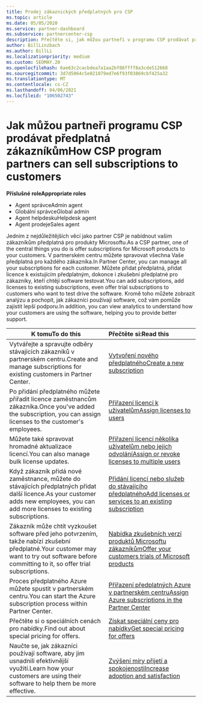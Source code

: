 ```yaml
---
title: Prodej zákaznických předplatných pro CSP
ms.topic: article
ms.date: 05/05/2020
ms.service: partner-dashboard
ms.subservice: partnercenter-csp
description: Přečtěte si, jak můžou partneři v programu CSP prodávat předplatná zákazníkům a spravovat je prostřednictvím partnerského centra.
author: BillLinzbach
ms.author: BillLi
ms.localizationpriority: medium
ms.custom: SEOMAY.20
ms.openlocfilehash: 6ae63c2cacbdea7a1aa2bf08ffff8a3cde512668
ms.sourcegitcommit: 3d7d5064c5e021079ed7e6f93f03869cbf425a32
ms.translationtype: MT
ms.contentlocale: cs-CZ
ms.lasthandoff: 04/06/2021
ms.locfileid: "106502743"
---
```

# <a name="how-csp-program-partners-can-sell-subscriptions-to-customers"></a><span data-ttu-id="78d31-103">Jak můžou partneři programu CSP prodávat předplatná zákazníkům</span><span class="sxs-lookup"><span data-stu-id="78d31-103">How CSP program partners can sell subscriptions to customers</span></span>

<span data-ttu-id="78d31-104">**Příslušné role**</span><span class="sxs-lookup"><span data-stu-id="78d31-104">**Appropriate roles**</span></span>

- <span data-ttu-id="78d31-105">Agent správce</span><span class="sxs-lookup"><span data-stu-id="78d31-105">Admin agent</span></span>
- <span data-ttu-id="78d31-106">Globální správce</span><span class="sxs-lookup"><span data-stu-id="78d31-106">Global admin</span></span>
- <span data-ttu-id="78d31-107">Agent helpdesku</span><span class="sxs-lookup"><span data-stu-id="78d31-107">Helpdesk agent</span></span>
- <span data-ttu-id="78d31-108">Agent prodeje</span><span class="sxs-lookup"><span data-stu-id="78d31-108">Sales agent</span></span>

<span data-ttu-id="78d31-109">Jedním z nejdůležitějších věcí jako partner CSP je nabídnout vašim zákazníkům předplatná pro produkty Microsoftu.</span><span class="sxs-lookup"><span data-stu-id="78d31-109">As a CSP partner, one of the central things you do is offer subscriptions for Microsoft products to your customers.</span></span> <span data-ttu-id="78d31-110">V partnerském centru můžete spravovat všechna Vaše předplatná pro každého zákazníka.</span><span class="sxs-lookup"><span data-stu-id="78d31-110">In Partner Center, you can manage all your subscriptions for each customer.</span></span> <span data-ttu-id="78d31-111">Můžete přidat předplatná, přidat licence k existujícím předplatným, dokonce i zkušební předplatné pro zákazníky, kteří chtějí software testovat.</span><span class="sxs-lookup"><span data-stu-id="78d31-111">You can add subscriptions, add licenses to existing subscriptions, even offer trial subscriptions to customers who want to test drive the software.</span></span> <span data-ttu-id="78d31-112">Kromě toho můžete zobrazit analýzu a pochopit, jak zákazníci používají software, což vám pomůže zajistit lepší podporu.</span><span class="sxs-lookup"><span data-stu-id="78d31-112">In addition, you can view analytics to understand how your customers are using the software, helping you to provide better support.</span></span>

|<span data-ttu-id="78d31-113">**K tomu**</span><span class="sxs-lookup"><span data-stu-id="78d31-113">**To do this**</span></span>   |<span data-ttu-id="78d31-114">**Přečtěte si:**</span><span class="sxs-lookup"><span data-stu-id="78d31-114">**Read this**</span></span>   |
|----------------------|:----------------------|
|<span data-ttu-id="78d31-115">Vytvářejte a spravujte odběry stávajících zákazníků v partnerském centru.</span><span class="sxs-lookup"><span data-stu-id="78d31-115">Create and manage subscriptions for existing customers in Partner Center.</span></span>|[<span data-ttu-id="78d31-116">Vytvoření nového předplatného</span><span class="sxs-lookup"><span data-stu-id="78d31-116">Create a new subscription</span></span>](create-a-new-subscription.md)|
|<span data-ttu-id="78d31-117">Po přidání předplatného můžete přiřadit licence zaměstnancům zákazníka.</span><span class="sxs-lookup"><span data-stu-id="78d31-117">Once you've added the subscription, you can assign licenses to the customer's employees.</span></span>  |[<span data-ttu-id="78d31-118">Přiřazení licencí k uživatelům</span><span class="sxs-lookup"><span data-stu-id="78d31-118">Assign licenses to users</span></span>](assign-licenses-to-users.md)|
|<span data-ttu-id="78d31-119">Můžete také spravovat hromadné aktualizace licencí.</span><span class="sxs-lookup"><span data-stu-id="78d31-119">You can also manage bulk license updates.</span></span>   |[<span data-ttu-id="78d31-120">Přiřazení licencí několika uživatelům nebo jejich odvolání</span><span class="sxs-lookup"><span data-stu-id="78d31-120">Assign or revoke licenses to multiple users</span></span>](bulk-license-provisioning-for-multiple-users.md)|
|<span data-ttu-id="78d31-121">Když zákazník přidá nové zaměstnance, můžete do stávajících předplatných přidat další licence.</span><span class="sxs-lookup"><span data-stu-id="78d31-121">As your customer adds new employees, you can add more licenses to existing subscriptions.</span></span>   |[<span data-ttu-id="78d31-122">Přidání licencí nebo služeb do stávajícího předplatného</span><span class="sxs-lookup"><span data-stu-id="78d31-122">Add licenses or services to an existing subscription</span></span>](add-licenses-or-services-to-an-existing-subscription.md)|
|<span data-ttu-id="78d31-123">Zákazník může chtít vyzkoušet software před jeho potvrzením, takže nabízí zkušební předplatné.</span><span class="sxs-lookup"><span data-stu-id="78d31-123">Your customer may want to try out software before committing to it, so offer trial subscriptions.</span></span>    |[<span data-ttu-id="78d31-124">Nabídka zkušebních verzí produktů Microsoftu zákazníkům</span><span class="sxs-lookup"><span data-stu-id="78d31-124">Offer your customers trials of Microsoft products</span></span>](offer-your-customers-trials-of-microsoft-products.md)|
|<span data-ttu-id="78d31-125">Proces předplatného Azure můžete spustit v partnerském centru.</span><span class="sxs-lookup"><span data-stu-id="78d31-125">You can start the Azure subscription process within Partner Center.</span></span>   |[<span data-ttu-id="78d31-126">Přiřazení předplatných Azure v partnerském centru</span><span class="sxs-lookup"><span data-stu-id="78d31-126">Assign Azure subscriptions in the Partner Center</span></span>](assign-azure-subscriptions.md)|
|<span data-ttu-id="78d31-127">Přečtěte si o speciálních cenách pro nabídky.</span><span class="sxs-lookup"><span data-stu-id="78d31-127">Find out about special pricing for offers.</span></span>   |[<span data-ttu-id="78d31-128">Získat speciální ceny pro nabídky</span><span class="sxs-lookup"><span data-stu-id="78d31-128">Get special pricing for offers</span></span>](get-special-pricing-for-offers.md)|
|<span data-ttu-id="78d31-129">Naučte se, jak zákazníci používají software, aby jim usnadnili efektivnější využití.</span><span class="sxs-lookup"><span data-stu-id="78d31-129">Learn how your customers are using their software to help them be more effective.</span></span>   | [<span data-ttu-id="78d31-130">Zvýšení míry přijetí a spokojenosti</span><span class="sxs-lookup"><span data-stu-id="78d31-130">Increase adoption and satisfaction</span></span>](increasing-adoption-and-satisfaction.md)   |
